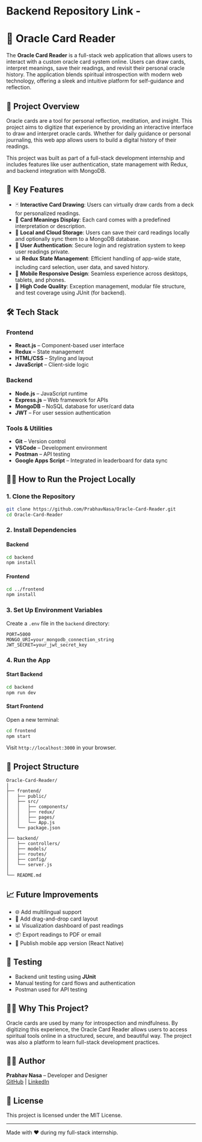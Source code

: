# Backend Repository Link - 
# 🔮 Oracle Card Reader

The **Oracle Card Reader** is a full-stack web application that allows users to interact with a custom oracle card system online. Users can draw cards, interpret meanings, save their readings, and revisit their personal oracle history. The application blends spiritual introspection with modern web technology, offering a sleek and intuitive platform for self-guidance and reflection.

## 📌 Project Overview

Oracle cards are a tool for personal reflection, meditation, and insight. This project aims to digitize that experience by providing an interactive interface to draw and interpret oracle cards. Whether for daily guidance or personal journaling, this web app allows users to build a digital history of their readings.

This project was built as part of a full-stack development internship and includes features like user authentication, state management with Redux, and backend integration with MongoDB.

## 🚀 Key Features

- 🃏 **Interactive Card Drawing**: Users can virtually draw cards from a deck for personalized readings.
- 📝 **Card Meanings Display**: Each card comes with a predefined interpretation or description.
- 💾 **Local and Cloud Storage**: Users can save their card readings locally and optionally sync them to a MongoDB database.
- 🔐 **User Authentication**: Secure login and registration system to keep user readings private.
- 📊 **Redux State Management**: Efficient handling of app-wide state, including card selection, user data, and saved history.
- 📱 **Mobile Responsive Design**: Seamless experience across desktops, tablets, and phones.
- 🧠 **High Code Quality**: Exception management, modular file structure, and test coverage using JUnit (for backend).

## 🛠️ Tech Stack

### Frontend
- **React.js** – Component-based user interface
- **Redux** – State management
- **HTML/CSS** – Styling and layout
- **JavaScript** – Client-side logic

### Backend
- **Node.js** – JavaScript runtime
- **Express.js** – Web framework for APIs
- **MongoDB** – NoSQL database for user/card data
- **JWT** – For user session authentication

### Tools & Utilities
- **Git** – Version control
- **VSCode** – Development environment
- **Postman** – API testing
- **Google Apps Script** – Integrated in leaderboard for data sync

## 🧑‍💻 How to Run the Project Locally

### 1. Clone the Repository

```bash
git clone https://github.com/PrabhavNasa/Oracle-Card-Reader.git
cd Oracle-Card-Reader
```

### 2. Install Dependencies

#### Backend

```bash
cd backend
npm install
```

#### Frontend

```bash
cd ../frontend
npm install
```

### 3. Set Up Environment Variables

Create a `.env` file in the `backend` directory:

```env
PORT=5000
MONGO_URI=your_mongodb_connection_string
JWT_SECRET=your_jwt_secret_key
```

### 4. Run the App

#### Start Backend

```bash
cd backend
npm run dev
```

#### Start Frontend

Open a new terminal:

```bash
cd frontend
npm start
```

Visit `http://localhost:3000` in your browser.

## 📁 Project Structure

```
Oracle-Card-Reader/
│
├── frontend/
│   ├── public/
│   ├── src/
│   │   ├── components/
│   │   ├── redux/
│   │   ├── pages/
│   │   └── App.js
│   └── package.json
│
├── backend/
│   ├── controllers/
│   ├── models/
│   ├── routes/
│   ├── config/
│   └── server.js
│
└── README.md
```

## 📈 Future Improvements

- 🌐 Add multilingual support
- 🎨 Add drag-and-drop card layout
- 📊 Visualization dashboard of past readings
- 📦 Export readings to PDF or email
- 📱 Publish mobile app version (React Native)

## 🧪 Testing

- Backend unit testing using **JUnit**
- Manual testing for card flows and authentication
- Postman used for API testing

## 🙋‍♂️ Why This Project?

Oracle cards are used by many for introspection and mindfulness. By digitizing this experience, the Oracle Card Reader allows users to access spiritual tools online in a structured, secure, and beautiful way. The project was also a platform to learn full-stack development practices.

## 👨‍💻 Author

**Prabhav Nasa** – Developer and Designer  
[GitHub](https://github.com/PrabhavNasa) | [LinkedIn](https://linkedin.com/in/prabhavnasa23)

## 📄 License

This project is licensed under the MIT License.

---

Made with ❤️ during my full-stack internship.
